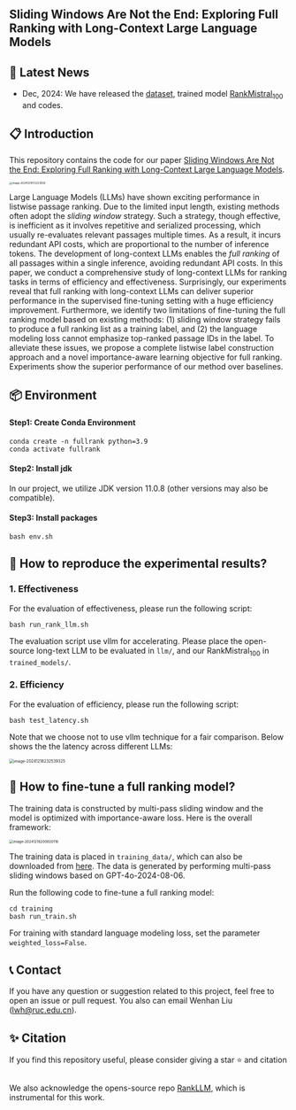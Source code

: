 ## Sliding Windows Are Not the End: Exploring Full Ranking with Long-Context Large Language Models

## 📢 Latest News

- Dec, 2024: We have released the [dataset](https://huggingface.co/datasets/liuwenhan/msmarco_full_ranking_list), trained model [$\text{RankMistral}_{100}$](https://huggingface.co/liuwenhan/RankMistral100) and codes. 

## 📋 Introduction

This repository contains the code for our paper [Sliding Windows Are Not the End: Exploring Full Ranking with Long-Context Large Language Models](). 

<img src="https://8421bcd.oss-cn-beijing.aliyuncs.com/img/image-20241218172223836.png" alt="image-20241218172223836" style="zoom: 33%;" />

Large Language Models (LLMs) have shown exciting performance in listwise passage ranking. Due to the limited input length, existing methods often adopt the *sliding window* strategy. Such a strategy, though effective, is inefficient as it involves repetitive and serialized processing, which usually re-evaluates relevant passages multiple times. As a result, it incurs redundant API costs, which are proportional to the number of inference tokens. The development of long-context LLMs enables the *full ranking* of all passages within a single inference, avoiding redundant API costs. In this paper, we conduct a comprehensive study of long-context LLMs for ranking tasks in terms of efficiency and effectiveness. Surprisingly, our experiments reveal that full ranking with long-context LLMs can deliver superior performance in the supervised fine-tuning setting with a huge efficiency improvement. Furthermore, we identify two limitations of fine-tuning the full ranking model based on existing methods: (1) sliding window strategy fails to produce a full ranking list as a training label, and (2) the language modeling loss cannot emphasize top-ranked passage IDs in the label. To alleviate these issues, we propose a complete listwise label construction approach and a novel importance-aware learning objective for full ranking. Experiments show the superior performance of our method over baselines.

## 📦 Environment

#### Step1: Create Conda Environment

```
conda create -n fullrank python=3.9
conda activate fullrank
```

#### Step2: Install jdk

In our project, we utilize JDK version 11.0.8 (other versions may also be compatible).

#### Step3: Install packages

```shell
bash env.sh
```

## 📝 How to reproduce the experimental results?

### 1. Effectiveness

For the evaluation of effectiveness, please run the following script:

```shell
bash run_rank_llm.sh
```

The evaluation script use vllm for accelerating. Please place the open-source long-text LLM to be evaluated in `llm/`, and our $\text{RankMistral}_{100}$ in `trained_models/`.

### 2. Efficiency

For the evaluation of efficiency, please run the following script:

```shell
bash test_latency.sh
```

Note that we choose not to use vllm technique for a fair comparison. Below shows the the latency across different LLMs:

<img src="https://8421bcd.oss-cn-beijing.aliyuncs.com/img/image-20241218232539325.png" alt="image-20241218232539325" style="zoom: 50%;" />

## 🚀 How to fine-tune a full ranking model?

The training data is constructed by multi-pass sliding window and the model is optimized with importance-aware loss. Here is the overall framework:

<img src="https://8421bcd.oss-cn-beijing.aliyuncs.com/img/image-20241218200920116.png" alt="image-20241218200920116" style="zoom: 45%;" />

The training data is placed in `training_data/`, which can also be downloaded from [here](https://github.com/castorini/rank_llm/). The data is generated by performing multi-pass sliding windows based on GPT-4o-2024-08-06.

Run the following code to fine-tune a full ranking model:

```shell
cd training
bash run_train.sh
```

For training with standard language modeling loss, set the parameter `weighted_loss=False`.

## 📞 Contact

If you have any question or suggestion related to this project, feel free to open an issue or pull request. You also can email Wenhan Liu ([lwh@ruc.edu.cn](mailto:lwh@ruc.edu.cn)).

## ✨ Citation

If you find this repository useful, please consider giving a star ⭐ and citation

```

```

We also acknowledge the opens-source repo [RankLLM](https://github.com/castorini/rank_llm/), which is instrumental for this work.

 